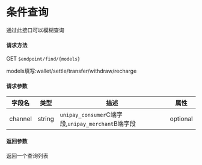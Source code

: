 # 条件查询

通过此接口可以模糊查询

#### 请求方法

GET `$endpoint/find/{models}`

models填写:wallet/settle/transfer/withdraw/recharge

#### 请求参数

| 字段名 | 类型   | 描述                                        | 属性     |
| ------ | ------ | ------------------------------------------- | -------- |
| channel     | string | `unipay_consumer`C端字段,`unipay_merchant`B端字段 | optional |
#### 返回参数

返回一个查询列表